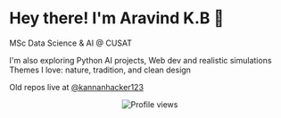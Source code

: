 # Hey there! I'm Aravind K.B 👋

 MSc Data Science & AI @ CUSAT    
 
 I'm also exploring Python AI projects, Web dev and realistic simulations  
 Themes I love: nature, tradition, and clean design  

  
Old repos live at [@kannanhacker123](https://github.com/kannanhacker123)

<div align="center">
  <img src="https://komarev.com/ghpvc/?username=kann4n&color=blueviolet&style=flat-square&label=Profile+Views" alt="Profile views"/>
</div>
